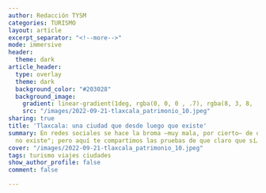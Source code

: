 ```yaml
---
author: Redacción TYSM
categories: TURISMO
layout: article
excerpt_separator: "<!--more-->"
mode: immersive
header:
  theme: dark
article_header:
  type: overlay
  theme: dark
  background_color: "#203028"
  background_image:
    gradient: linear-gradient(1deg, rgba(0, 0, 0 , .7), rgba(8, 3, 8, .9))
    src: "/images/2022-09-21-tlaxcala_patrimonio_10.jpeg"
sharing: true
title: 'Tlaxcala: una ciudad que desde luego que existe'
summary: En redes sociales se hace la broma —muy mala, por cierto— de que "Tlaxcala
  no existe"; pero aquí te compartimos las pruebas de que claro que sí…
cover: "/images/2022-09-21-tlaxcala_patrimonio_10.jpeg"
tags: turismo viajes ciudades
show_author_profile: false
comment: false

---
```


